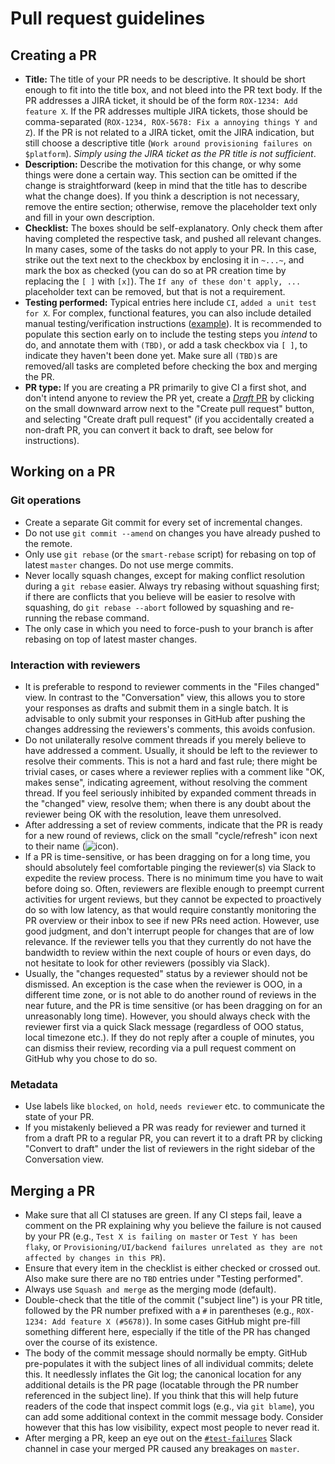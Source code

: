 # Pull request guidelines

## Creating a PR

- **Title:** The title of your PR needs to be descriptive. It should be short enough to fit into the title box, and not bleed into the
  PR text body. If the PR addresses a JIRA ticket, it should be of the
  form `ROX-1234: Add feature X`. If the PR addresses multiple JIRA tickets, those should be comma-separated
  (`ROX-1234, ROX-5678: Fix a annoying things Y and Z`). If the PR is not related to a JIRA ticket, omit the JIRA indication,
  but still choose a descriptive title (`Work around provisioning failures on $platform`). *Simply using the JIRA ticket as the
  PR title is not sufficient*.
- **Description:** Describe the motivation for this change, or why some things were done a certain way. This section can be omitted
  if the change is straightforward (keep in mind that the title has to describe what the change does). If you think a description
  is not necessary, remove the entire section; otherwise, remove the placeholder text only and fill in your own description.
- **Checklist:** The boxes should be self-explanatory. Only check them after having completed the respective task, and pushed all
  relevant changes. In many cases, some of the tasks do not apply to your PR. In this case, strike out the text next to the checkbox by
  enclosing it in `~...~`, and mark the box as checked (you can do so at PR creation time by replacing the `[ ]` with `[x]`). The
  `If any of these don't apply, ...` placeholder text can be removed, but that is not a requirement.
- **Testing performed:** Typical entries here include `CI`, `added a unit test for X`. For complex, functional features, you can also
  include detailed manual testing/verification instructions ([example](https://github.com/stackrox/rox/pull/3978)). It is recommended to
  populate this section early on to include the testing steps you _intend_ to do, and annotate them with `(TBD)`, or add a task checkbox via `[ ]`,
  to indicate they haven't been done yet. Make sure all `(TBD)`s are removed/all tasks are completed before checking the box and merging the PR.
- **PR type:** If you are creating a PR primarily to give CI a first shot, and don't intend anyone to review the PR yet, create a [*Draft* PR](https://github.blog/2019-02-14-introducing-draft-pull-requests/)
  by clicking on the small downward arrow next to the "Create pull request" button, and selecting "Create draft pull request" (if you accidentally
  created a non-draft PR, you can convert it back to draft, see below for instructions).

## Working on a PR

### Git operations
- Create a separate Git commit for every set of incremental changes.
- Do not use `git commit --amend` on changes you have already pushed to the remote.
- Only use `git rebase` (or the `smart-rebase` script) for rebasing on top of latest `master` changes. Do not use merge commits.
- Never locally squash changes, except for making conflict resolution during a `git rebase` easier. Always try rebasing
  without squashing first; if there are conflicts that you believe will be easier to resolve with squashing, do `git rebase --abort`
  followed by squashing and re-running the rebase command.
- The only case in which you need to force-push to your branch is after rebasing on top of latest master changes.

### Interaction with reviewers
- It is preferable to respond to reviewer comments in the "Files changed" view. In contrast to the "Conversation" view, this allows you
  to store your responses as drafts and submit them in a single batch. It is advisable to only submit your responses in GitHub after
  pushing the changes addressing the reviewers's comments, this avoids confusion.
- Do not unilaterally resolve comment threads if you merely believe to have addressed a comment. Usually, it should be left to the reviewer to
  resolve their comments. This is not a hard and fast rule; there might be trivial cases, or cases where a reviewer replies with a comment
  like "OK, makes sense", indicating agreement, without resolving the comment thread. If you feel seriously inhibited by expanded comment
  threads in the "changed" view, resolve them; when there is any doubt about the reviewer being OK with the resolution, leave them
  unresolved.
- After addressing a set of review comments, indicate that the PR is ready for a new round of reviews, click on the small "cycle/refresh"
  icon next to their name (![icon](images/re-request-review.png?raw=true)).
- If a PR is time-sensitive, or has been dragging on for a long time, you should absolutely feel comfortable pinging the reviewer(s)
  via Slack to expedite the review process. There is no minimum time you have to wait before doing so. Often, reviewers are flexible enough to preempt
  current activities for urgent reviews, but they cannot be expected to proactively do so with low latency, as that would require
  constantly monitoring the PR overview or their inbox to see if new
  PRs need action. However, use good judgment, and don't interrupt people for changes that are of low relevance. If the reviewer tells you
  that they currently do not have the bandwidth to review within the next couple of hours or even days, do not hesitate to look for
  other reviewers (possibly via Slack).
- Usually, the "changes requested" status by a reviewer should not be dismissed. An exception is the case when the
  reviewer is OOO, in a different time zone, or is not able to do another round of reviews in the near future,
  and the PR is time sensitive (or has been dragging on for an unreasonably long time). However, you should always
  check with the reviewer first via a quick Slack message (regardless of OOO status, local timezone etc.). If they do
  not reply after a couple of minutes, you can dismiss their review, recording via a pull request comment on GitHub why
  you chose to do so.


### Metadata
- Use labels like `blocked`, `on hold`, `needs reviewer` etc. to communicate the state of your PR.
- If you mistakenly believed a PR was ready for reviewer and turned it from a draft PR to a regular PR, you can revert
  it to a draft PR by clicking "Convert to draft" under the list of reviewers in the right sidebar of the Conversation view.

## Merging a PR

- Make sure that all CI statuses are green. If any CI steps fail, leave a comment on the PR explaining why you believe the failure
  is not caused by your PR (e.g., `Test X is failing on master` or `Test Y has been flaky`, or `Provisioning/UI/backend failures unrelated
  as they are not affected by changes in this PR`).
- Ensure that every item in the checklist is either checked or crossed out. Also make sure there are no `TBD` entries under
  "Testing performed".
- Always use `Squash and merge` as the merging mode (default).
- Double-check that the title of the commit ("subject line") is your PR title, followed by the PR number prefixed with a `#` in
  parentheses (e.g., `ROX-1234: Add feature X (#5678)`). In some cases GitHub might pre-fill something different here, especially if the
  title of the PR has changed over the course of its existence.
- The body of the commit message should normally be empty. GitHub pre-populates it with the subject lines of all individual commits; delete this.
  It needlessly inflates the Git log; the canonical location for any additional details is the PR page (locatable through the PR
  number referenced in the subject line).
  If you think that this will help future readers of the code that inspect commit logs (e.g., via `git blame`), you can
  add some additional context in the commit message body. Consider however that this has low visibility, expect most people
  to never read it.
- After merging a PR, keep an eye out on the [`#test-failures`](https://srox.slack.com/archives/CLUNQEEMA) Slack channel in case
  your merged PR caused any breakages on `master`.
